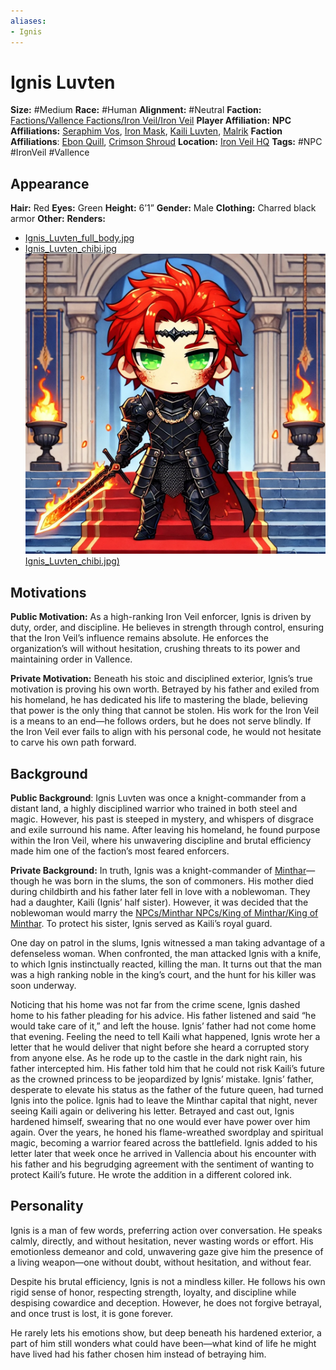 ```yaml
---
aliases:
- Ignis
---
```


# Ignis Luvten

**Size:** #Medium
**Race:** #Human
**Alignment:** #Neutral
**Faction:** [Factions/Vallence Factions/Iron Veil/Iron Veil](/factions/vallence-factions/iron-veil/iron-veil)
**Player Affiliation:**
**NPC Affiliations:** [Seraphim Vos](/npcs/vallence-npcs/iron-veil-npcs/seraphim-vos/seraphim-vos), [Iron Mask](/npcs/vallence-npcs/iron-veil-npcs/iron-mask/iron-mask), [Kaili Luvten](/npcs/minthar-npcs/kaili-luvten/kaili-luvten), [Malrik](/npcs/vallence-npcs/ebon-quill-npcs/malrik/malrik)
**Faction Affiliations**: [Ebon Quill](/factions/vallence-factions/ebon-quill/ebon-quill), [Crimson Shroud](/factions/vallence-factions/crimson-shroud/crimson-shroud)
**Location:** [Iron Veil HQ](/places/kingdom-of-minthar/vallence/iron-veil-hq/iron-veil-hq)
**Tags:** #NPC #IronVeil #Vallence

## Appearance

**Hair:** Red
**Eyes:** Green
**Height:** 6’1”
**Gender:** Male
**Clothing:** Charred black armor
**Other:**
**Renders:**

* [Ignis_Luvten_full_body.jpg](npcs/vallence-npcs/iron-veil-npcs/ignis-luvten/images/ignis_luvten_full_body.jpg)
* [Ignis_Luvten_chibi.jpg![](npcs/vallence-npcs/iron-veil-npcs/ignis-luvten/images/ignis_luvten_chibi.jpg)Ignis_Luvten_chibi.jpg)](Images/Ignis_Luvten_chibi.jpg)

## Motivations

**Public Motivation:** As a high-ranking Iron Veil enforcer, Ignis is driven by duty, order, and discipline. He believes in strength through control, ensuring that the Iron Veil’s influence remains absolute. He enforces the organization’s will without hesitation, crushing threats to its power and maintaining order in Vallence.

**Private Motivation:** Beneath his stoic and disciplined exterior, Ignis’s true motivation is proving his own worth. Betrayed by his father and exiled from his homeland, he has dedicated his life to mastering the blade, believing that power is the only thing that cannot be stolen. His work for the Iron Veil is a means to an end—he follows orders, but he does not serve blindly. If the Iron Veil ever fails to align with his personal code, he would not hesitate to carve his own path forward.

## Background

**Public Background**: Ignis Luvten was once a knight-commander from a distant land, a highly disciplined warrior who trained in both steel and magic. However, his past is steeped in mystery, and whispers of disgrace and exile surround his name. After leaving his homeland, he found purpose within the Iron Veil, where his unwavering discipline and brutal efficiency made him one of the faction’s most feared enforcers.

**Private Background:** In truth, Ignis was a knight-commander of [Minthar](/places/kingdom-of-minthar/minthar/minthar)— though he was born in the slums, the son of commoners. His mother died during childbirth and his father later fell in love with a noblewoman. They had a daughter, Kaili (Ignis’ half sister). However, it was decided that the noblewoman would marry the [NPCs/Minthar NPCs/King of Minthar/King of Minthar](../../../Minthar%20NPCs/King%20of%20Minthar/King%20of%20Minthar.md). To protect his sister, Ignis served as Kaili’s royal guard.

One day on patrol in the slums, Ignis witnessed a man taking advantage of a defenseless woman. When confronted, the man attacked Ignis with a knife, to which Ignis instinctually reacted, killing the man. It turns out that the man was a high ranking noble in the king’s court, and the hunt for his killer was soon underway.

Noticing that his home was not far from the crime scene, Ignis dashed home to his father pleading for his advice. His father listened and said “he would take care of it,” and left the house. Ignis’ father had not come home that evening. Feeling the need to tell Kaili what happened, Ignis wrote her a letter that he would deliver that night before she heard a corrupted story from anyone else. As he rode up to the castle in the dark night rain, his father intercepted him. His father told him that he could not risk Kaili’s future as the crowned princess to be jeopardized by Ignis’ mistake. Ignis’ father, desperate to elevate his status as the father of the future queen, had turned Ignis into the police. Ignis had to leave the Minthar capital that night, never seeing Kaili again or delivering his letter. Betrayed and cast out, Ignis hardened himself, swearing that no one would ever have power over him again. Over the years, he honed his flame-wreathed swordplay and spiritual magic, becoming a warrior feared across the battlefield. Ignis added to his letter later that week once he arrived in Vallencia about his encounter with his father and his begrudging agreement with the sentiment of wanting to protect Kaili’s future. He wrote the addition in a different colored ink.

## Personality

Ignis is a man of few words, preferring action over conversation. He speaks calmly, directly, and without hesitation, never wasting words or effort. His emotionless demeanor and cold, unwavering gaze give him the presence of a living weapon—one without doubt, without hesitation, and without fear.

Despite his brutal efficiency, Ignis is not a mindless killer. He follows his own rigid sense of honor, respecting strength, loyalty, and discipline while despising cowardice and deception. However, he does not forgive betrayal, and once trust is lost, it is gone forever.

He rarely lets his emotions show, but deep beneath his hardened exterior, a part of him still wonders what could have been—what kind of life he might have lived had his father chosen him instead of betraying him.
